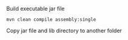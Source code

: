 
Build executable jar file

`mvn clean compile assembly:single`

Copy jar file and lib directory to another folder